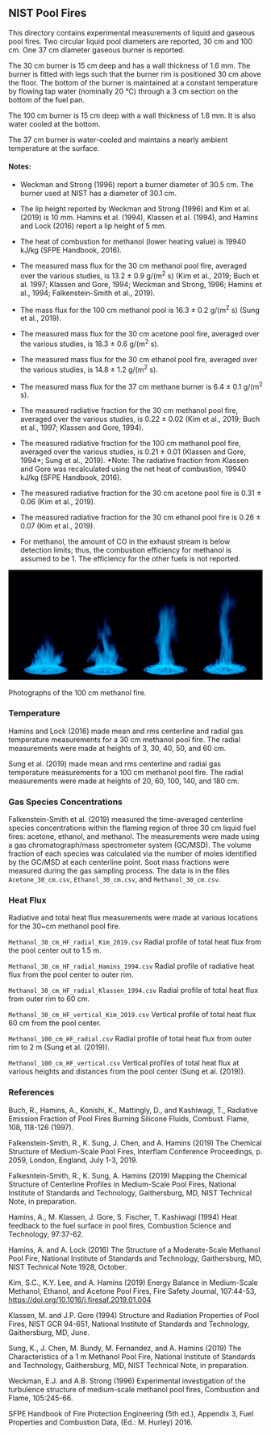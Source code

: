 ## NIST Pool Fires

This directory contains experimental measurements of liquid and gaseous pool fires. Two circular liquid pool diameters are reported, 30 cm and 100 cm. One 37 cm diameter gaseous burner is reported.

The 30 cm burner is 15 cm deep and has a wall thickness of 1.6 mm. The burner is fitted with legs such that the burner rim is positioned 30 cm above the floor. The bottom of the burner is maintained at a constant temperature by flowing tap water (nominally 20 °C) through a 3 cm section on the bottom of the fuel pan.

The 100 cm burner is 15 cm deep with a wall thickness of 1.6 mm. It is also water cooled at the bottom.

The 37 cm burner is water-cooled and maintains a nearly ambient temperature at the surface.

#### Notes:

* Weckman and Strong (1996) report a burner diameter of 30.5 cm. The burner used at NIST has a diameter of 30.1 cm.

* The lip height reported by Weckman and Strong (1996) and Kim et al. (2019) is 10 mm. Hamins et al. (1994), Klassen et al. (1994), and Hamins and Lock (2016) report a lip height of 5 mm.

* The heat of combustion for methanol (lower heating value) is 19940 kJ/kg (SFPE Handbook, 2016).

* The measured mass flux for the 30 cm methanol pool fire, averaged over the various studies, is 13.2 ± 0.9 g/(m<sup>2</sup> s) (Kim et al., 2019; Buch et al. 1997; Klassen and Gore, 1994; Weckman and Strong, 1996; Hamins et al., 1994; Falkenstein-Smith et al., 2019).

* The mass flux for the 100 cm methanol pool is 16.3 ± 0.2 g/(m<sup>2</sup> s) (Sung et al., 2019). 

* The measured mass flux for the 30 cm acetone pool fire, averaged over the various studies, is 18.3 ± 0.6 g/(m<sup>2</sup> s). 

* The measured mass flux for the 30 cm ethanol pool fire, averaged over the various studies, is 14.8 ± 1.2 g/(m<sup>2</sup> s). 

* The measured mass flux for the 37 cm methane burner is 6.4 ± 0.1 g/(m<sup>2</sup> s). 

* The measured radiative fraction for the 30 cm methanol pool fire, averaged over the various studies, is 0.22 ± 0.02 (Kim et al., 2019; Buch et al., 1997; Klassen and Gore, 1994).

* The measured radiative fraction for the 100 cm methanol pool fire, averaged over the various studies, is 0.21 ± 0.01 (Klassen and Gore, 1994*; Sung et al., 2019).  *Note: The radiative fraction from Klassen and Gore was recalculated using the net heat of combustion, 19940 kJ/kg (SFPE Handbook, 2016).

* The measured radiative fraction for the 30 cm acetone pool fire is 0.31 ± 0.06 (Kim et al., 2019).

* The measured radiative fraction for the 30 cm ethanol pool fire is 0.26 ± 0.07 (Kim et al., 2019).

* For methanol, the amount of CO in the exhaust stream is below detection limits; thus, the combustion efficiency for methanol is assumed to be 1. The efficiency for the other fuels is not reported.

![Pool Fire Photograph](100cm_Methanol_Pool_Fire.jpg)

Photographs of the 100 cm methanol fire.


### Temperature

Hamins and Lock (2016) made mean and rms centerline and radial gas temperature measurements for a 30 cm methanol pool fire. The radial measurements were made at heights of 3, 30, 40, 50, and 60 cm.

Sung et al. (2019) made mean and rms centerline and radial gas temperature measurements for a 100 cm methanol pool fire. The radial measurements were made at heights of 20, 60, 100, 140, and 180 cm.

### Gas Species Concentrations

Falkenstein-Smith et al. (2019) measured the time-averaged centerline species concentrations within the flaming region of three 30 cm liquid fuel fires: acetone, ethanol, and methanol. The measurements were made using a gas chromatograph/mass spectrometer system (GC/MSD). The volume fraction of each species was calculated via the number of moles identified by the GC/MSD at each centerline point. Soot mass fractions were measured during the gas sampling process. The data is in the files `Acetone_30_cm.csv`, `Ethanol_30_cm.csv`, and `Methanol_30_cm.csv`.


### Heat Flux

Radiative and total heat flux measurements were made at various locations for the 30~cm methanol pool fire. 

`Methanol_30_cm_HF_radial_Kim_2019.csv` Radial profile of total heat flux from the pool center out to 1.5 m.

`Methanol_30_cm_HF_radial_Hamins_1994.csv` Radial profile of radiative heat flux from the pool center to outer rim.

`Methanol_30_cm_HF_radial_Klassen_1994.csv` Radial profile of total heat flux from outer rim to 60 cm.

`Methanol_30_cm_HF_vertical_Kim_2019.csv` Vertical profile of total heat flux 60 cm from the pool center.

`Methanol_100_cm_HF_radial.csv` Radial profile of total heat flux from outer rim to 2 m (Sung et al. (2019)).

`Methanol_100_cm_HF_vertical.csv` Vertical profiles of total heat flux at various heights and distances from the pool center (Sung et al. (2019)).

### References

Buch, R., Hamins, A., Konishi, K., Mattingly, D., and Kashiwagi, T., Radiative Emission Fraction of Pool Fires Burning Silicone Fluids, Combust. Flame, 108, 118-126 (1997).

Falkenstein-Smith, R., K. Sung, J. Chen, and A. Hamins (2019) The Chemical Structure of Medium-Scale Pool Fires, Interflam Conference Proceedings, p. 2059, London, England, July 1-3, 2019.

Falkesntein-Smith, R., K. Sung, A. Hamins (2019) Mapping the Chemical Structure of Centerline Profiles in Medium-Scale Pool Fires, National Institute of Standards and Technology, Gaithersburg, MD, NIST Technical Note, in preparation.

Hamins, A., M. Klassen, J. Gore, S. Fischer, T. Kashiwagi (1994) Heat feedback to the fuel surface in pool fires, Combustion Science and Technology, 97:37-62.

Hamins, A. and A. Lock (2016) The Structure of a Moderate-Scale Methanol Pool Fire, National Institute of Standards and Technology, Gaithersburg, MD, NIST Technical Note 1928, October.

Kim, S.C., K.Y. Lee, and A. Hamins (2019) Energy Balance in Medium-Scale Methanol, Ethanol, and Acetone Pool Fires, Fire Safety Journal, 107:44-53, https://doi.org/10.1016/j.firesaf.2019.01.004

Klassen, M. and J.P. Gore (1994) Structure and Radiation Properties of Pool Fires, NIST GCR 94-651, National Institute of Standards and Technology, Gaithersburg, MD, June.

Sung, K., J. Chen, M. Bundy, M. Fernandez, and A. Hamins (2019) The Characteristics of a 1 m Methanol Pool Fire, National Institute of Standards and Technology, Gaithersburg, MD, NIST Technical Note, in preparation.

Weckman, E.J. and A.B. Strong (1996) Experimental investigation of the turbulence structure of medium-scale methanol pool fires, Combustion and Flame, 105:245-66.

SFPE Handbook of Fire Protection Engineering (5th ed.), Appendix 3, Fuel Properties and Combustion Data, (Ed.: M. Hurley) 2016.


